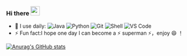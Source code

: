 

### Hi there <img src="https://codingnbb.com/images/wavehand.gif" width="25px"> 



- 🚀 I use daily:
  ![Java](https://img.shields.io/badge/-java-3f4441?style=plastic&logo=java)
  ![Python](https://img.shields.io/badge/-Python-8fcfd1?style=plastic&logo=Python)
  ![Git](https://img.shields.io/badge/-Git-black?style=plastic&logo=git)
  ![Shell](https://img.shields.io/badge/-Shell-blasck?style=plastic&logo=Shell)
  ![VS Code](https://img.shields.io/badge/-VS%20Code-007ACC?style=plastic&logo=visual-studio-code)
- ⚡ Fun fact:I hope one day I can become a ⚡ superman ⚡，enjoy 😄 ！


[![Anurag's GitHub stats](https://github-readme-stats.vercel.app/api?username=OnlyOnlyOne)](https://github.com/anuraghazra/github-readme-stats)
